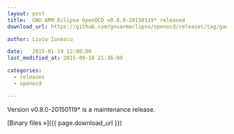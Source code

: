 ```yaml
---
layout: post
title:  GNU ARM Eclipse OpenOCD v0.8.0-20150119* released
download_url: https://github.com/gnuarmeclipse/openocd/releases/tag/gae-0.8.0-20150119

author: Liviu Ionescu

date:   2015-01-19 12:00:00
last_modified_at: 2015-09-10 21:36:00

categories:
  - releases
  - openocd

---
```


Version v0.8.0-20150119* is a maintenance release.

[Binary files »]({{ page.download_url }})

